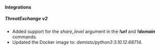 
#### Integrations

##### ThreatExchange v2

- Added support for the *share_level* argument in the ***!url*** and ***!domain*** commands.
- Updated the Docker image to: *demisto/python3:3.10.12.68714*.
